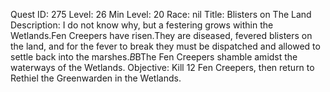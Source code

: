 Quest ID: 275
Level: 26
Min Level: 20
Race: nil
Title: Blisters on The Land
Description: I do not know why, but a festering grows within the Wetlands.Fen Creepers have risen.They are diseased, fevered blisters on the land, and for the fever to break they must be dispatched and allowed to settle back into the marshes.$B$BThe Fen Creepers shamble amidst the waterways of the Wetlands.
Objective: Kill 12 Fen Creepers, then return to Rethiel the Greenwarden in the Wetlands.
